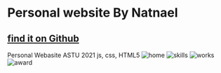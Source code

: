 # Personal website By Natnael
## [find it on Github](https://notty71.github.io)
Personal Webasite ASTU 2021
js, css, HTML5 
![home](https://user-images.githubusercontent.com/56716832/128411320-418263c3-b465-4f7a-94ae-a73478bf4bdd.png)
![skills](https://user-images.githubusercontent.com/56716832/128411323-4527f217-eff5-4cec-92f2-6d7fb3b577d4.png)
![works](https://user-images.githubusercontent.com/56716832/128411326-37f36340-6b5c-4afd-a93c-b873d5c69786.png)
![award](https://user-images.githubusercontent.com/56716832/128411317-accd5043-0231-4933-a251-81a0d7bf360d.png)
